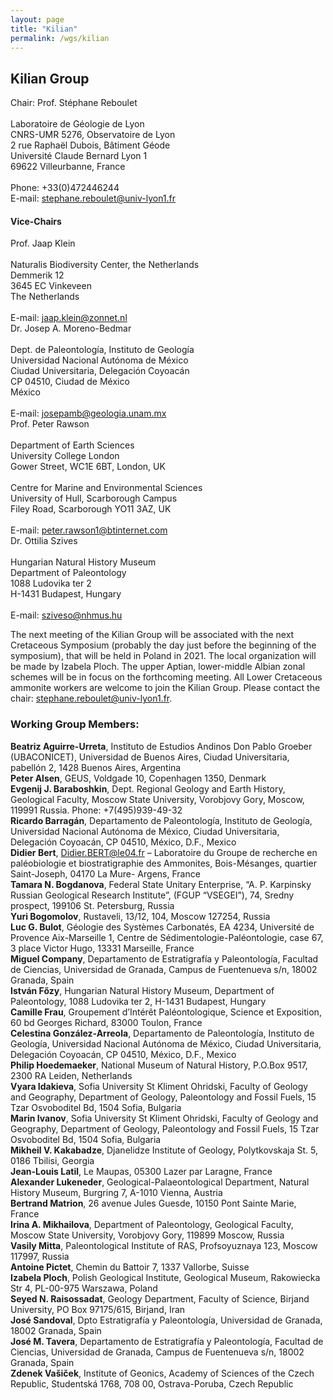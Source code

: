 ```yaml
---
layout: page
title: "Kilian"
permalink: /wgs/kilian
---
```

## Kilian Group

<div class="person-grid">
    <div class="person">
        <div>
            <img src="https://stratigraphy.org/subcommission-cretaceous/images/person-reboulet.jpg" alt="" />
        </div>
        <div class="contact-details">
            Chair: Prof. Stéphane Reboulet<br />
            <br />
            Laboratoire de Géologie de Lyon<br />
            CNRS-UMR 5276, Observatoire de Lyon<br />
            2 rue Raphaël Dubois, Bâtiment Géode<br />
            Université Claude Bernard Lyon 1<br />
            69622 Villeurbanne, France<br />
            <br />
            Phone: +33(0)472446244<br />
            E-mail: <a href="stephane.reboulet@univ-lyon1.fr">stephane.reboulet@univ-lyon1.fr</a>
        </div>
    </div>
</div>

#### Vice-Chairs

<div class="person-grid">
    <div class="person">
        <div>
            <img src="https://stratigraphy.org/subcommission-cretaceous/images/person-klein.jpg" alt="" />
        </div>
        <div class="contact-details">
            Prof. Jaap Klein<br />
            <br />
            Naturalis Biodiversity Center, the Netherlands<br />
            Demmerik 12<br />
            3645 EC Vinkeveen<br />
            The Netherlands<br />
            <br />
            E-mail: <a href="jaap.klein@zonnet.nl">jaap.klein@zonnet.nl</a>
        </div>
    </div>
    <div class="person">
        <div>
            <img src="https://stratigraphy.org/subcommission-cretaceous/images/person-moreno-bedmar.jpg" alt="" />
        </div>
        <div class="contact-details">
            Dr. Josep A. Moreno-Bedmar<br />
            <br />
            Dept. de Paleontología, Instituto de Geología<br />
            Universidad Nacional Autónoma de México<br />
            Ciudad Universitaria, Delegación Coyoacán<br />
            CP 04510, Ciudad de México<br />
            México<br />
            <br />
            E-mail: <a href="josepamb@geologia.unam.mx">josepamb@geologia.unam.mx</a>
        </div>
    </div>
    <div class="person">
        <div>
            <img src="https://stratigraphy.org/subcommission-cretaceous/images/person-rawson.jpg" alt="" />
        </div>
        <div class="contact-details">
            Prof. Peter Rawson<br />
            <br />
            Department of Earth Sciences<br />
            University College London<br />
            Gower Street, WC1E 6BT, London, UK<br />
            <br />
            Centre for Marine and Environmental Sciences<br />
            University of Hull, Scarborough Campus<br />
            Filey Road, Scarborough YO11 3AZ, UK<br />
            <br />
            E-mail: <a href="peter.rawson1@btinternet.com">peter.rawson1@btinternet.com</a>
        </div>
    </div>
    <div class="person">
        <div>
            <img src="https://stratigraphy.org/subcommission-cretaceous/images/person-szives.jpg" alt="" />
        </div>
        <div class="contact-details">
            Dr. Ottilia Szives<br />
            <br />
            Hungarian Natural History Museum<br />
            Department of Paleontology<br />
            1088 Ludovika ter 2<br />
            H-1431 Budapest, Hungary<br />
            <br />
            E-mail: <a href="sziveso@nhmus.hu">sziveso@nhmus.hu</a>
        </div>
    </div>
</div>

The next meeting of the Kilian Group will be associated with the next Cretaceous Symposium (probably the day just before the beginning of the symposium), that will be held in Poland in 2021. The local organization will be made by Izabela Ploch. The upper Aptian, lower-middle Albian zonal schemes will be in focus on the forthcoming meeting. All Lower Cretaceous ammonite workers are welcome to join the Kilian Group. Please contact the chair: <stephane.reboulet@univ-lyon1.fr>.

### Working Group Members:

**Beatriz Aguirre-Urreta**, Instituto de Estudios Andinos Don Pablo Groeber (UBACONICET), Universidad de Buenos Aires, Ciudad Universitaria, pabellón 2, 1428 Buenos Aires, Argentina  
**Peter Alsen**, GEUS, Voldgade 10, Copenhagen 1350, Denmark  
**Evgenij J. Baraboshkin**, Dept. Regional Geology and Earth History, Geological Faculty, Moscow State University, Vorobjovy Gory, Moscow, 119991 Russia. Phone: +7(495)939-49-32  
**Ricardo Barragán**, Departamento de Paleontología, Instituto de Geología, Universidad Nacional Autónoma de México, Ciudad Universitaria, Delegación Coyoacán, CP 04510, México, D.F., Mexico  
**Didier Bert**, <Didier.BERT@le04.fr> – Laboratoire du Groupe de recherche en paléobiologie et biostratigraphie des Ammonites, Bois-Mésanges, quartier Saint-Joseph, 04170 La Mure- Argens, France  
**Tamara N. Bogdanova**, Federal State Unitary Enterprise, “A. P. Karpinsky Russian Geological Research Institute”, (FGUP “VSEGEI”), 74, Sredny prospect, 199106 St. Petersburg, Russia  
**Yuri Bogomolov**, Rustaveli, 13/12, 104, Moscow 127254, Russia  
**Luc G. Bulot**, Géologie des Systèmes Carbonatés, EA 4234, Université de Provence Aix-Marseille 1, Centre de Sédimentologie-Paléontologie, case 67, 3 place Victor Hugo, 13331 Marseille, France  
**Miguel Company**, Departamento de Estratigrafía y Paleontología, Facultad de Ciencias, Universidad de Granada, Campus de Fuentenueva s/n, 18002 Granada, Spain  
**István Főzy**, Hungarian Natural History Museum, Department of Paleontology, 1088 Ludovika ter 2, H-1431 Budapest, Hungary  
**Camille Frau**, Groupement d’Intérêt Paléontologique, Science et Exposition, 60 bd Georges Richard, 83000 Toulon, France  
**Celestina González-Arreola**, Departamento de Paleontología, Instituto de Geología, Universidad Nacional Autónoma de México, Ciudad Universitaria, Delegación Coyoacán, CP 04510, México, D.F., Mexico  
**Philip Hoedemaeker**, National Museum of Natural History, P.O.Box 9517, 2300 RA Leiden, Netherlands  
**Vyara Idakieva**, Sofia University St Kliment Ohridski, Faculty of Geology and Geography, Department of Geology, Paleontology and Fossil Fuels, 15 Tzar Osvoboditel Bd, 1504 Sofia, Bulgaria  
**Marin Ivanov**, Sofia University St Kliment Ohridski, Faculty of Geology and Geography, Department of Geology, Paleontology and Fossil Fuels, 15 Tzar Osvoboditel Bd, 1504 Sofia, Bulgaria  
**Mikheil V. Kakabadze**, Djanelidze Institute of Geology, Polytkovskaja St. 5, 0186 Tbilisi, Georgia  
**Jean-Louis Latil**, Le Maupas, 05300 Lazer par Laragne, France  
**Alexander Lukeneder**, Geological-Palaeontological Department, Natural History Museum, Burgring 7, A-1010 Vienna, Austria  
**Bertrand Matrion**, 26 avenue Jules Guesde, 10150 Pont Sainte Marie, France  
**Irina A. Mikhailova**, Department of Paleontology, Geological Faculty, Moscow State University, Vorobjovy Gory, 119899 Moscow, Russia  
**Vasily Mitta**, Paleontological Institute of RAS, Profsoyuznaya 123, Moscow 117997, Russia  
**Antoine Pictet**, Chemin du Battoir 7, 1337 Vallorbe, Suisse  
**Izabela Ploch**, Polish Geological Institute, Geological Museum, Rakowiecka Str 4, PL-00-975 Warszawa, Poland  
**Seyed N. Raisossadat**, Geology Department, Faculty of Science, Birjand University, PO Box 97175/615, Birjand, Iran  
**José Sandoval**, Dpto Estratigrafía y Paleontología, Universidad de Granada, 18002 Granada, Spain  
**José M. Tavera**, Departamento de Estratigrafía y Paleontología, Facultad de Ciencias, Universidad de Granada, Campus de Fuentenueva s/n, 18002 Granada, Spain  
**Zdenek Vašiček**, Institute of Geonics, Academy of Sciences of the Czech Republic, Studentská 1768, 708 00, Ostrava-Poruba, Czech Republic  
